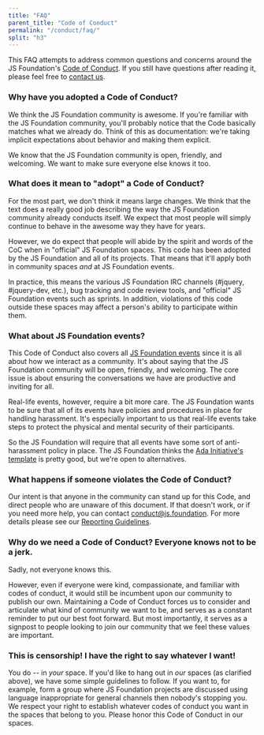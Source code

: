 ```yaml
---
title: "FAQ"
parent_title: "Code of Conduct"
permalink: "/conduct/faq/"
split: "h3"
---
```


This FAQ attempts to address common questions and concerns around the JS Foundation's [Code of Conduct][]. If you still have questions after reading it, please feel free to [contact us][].

### Why have you adopted a Code of Conduct?

We think the JS Foundation community is awesome. If you're familiar with the JS Foundation community, you'll probably notice that the Code basically matches what we already do. Think of this as documentation: we're taking implicit expectations about behavior and making them explicit.

We know that the JS Foundation community is open, friendly, and welcoming. We want to make sure everyone else knows it too.

### What does it mean to "adopt" a Code of Conduct?

For the most part, we don't think it means large changes. We think that the text does a really good job describing the way the JS Foundation community already conducts itself. We expect that most people will simply continue to behave in the awesome way they have for years.

However, we do expect that people will abide by the spirit and words of the CoC when in "official" JS Foundation spaces. This code has been adopted by the JS Foundation and all of its projects. That means that it'll apply both in community spaces _and_ at JS Foundation events.

In practice, this means the various JS Foundation IRC channels (#jquery, #jquery-dev, etc.), bug tracking and code review tools, and "official" JS Foundation events such as sprints. In addition, violations of this code outside these spaces may affect a person's ability to participate within them.

### What about JS Foundation events?

This Code of Conduct also covers all [JS Foundation events][] since it is all about how we interact as a community. It's about saying that the JS Foundation community will be open, friendly, and welcoming. The core issue is about ensuring the conversations we have are productive and inviting for all.

Real-life events, however, require a bit more care. The JS Foundation wants to be sure that all of its events have policies and procedures in place for handling harassment. It's especially important to us that real-life events take steps to protect the physical and mental security of their participants.

So the JS Foundation will require that all events have some sort of anti-harassment policy in place. The JS Foundation thinks the [Ada Initiative's template][] is pretty good, but we're open to alternatives.

### What happens if someone violates the Code of Conduct?

Our intent is that anyone in the community can stand up for this Code, and direct people who are unaware of this document. If that doesn't work, or if you need more help, you can contact [conduct@js.foundation][]. For more details please see our [Reporting Guidelines][].

### Why do we need a Code of Conduct? Everyone knows not to be a jerk.

Sadly, not everyone knows this.

However, even if everyone were kind, compassionate, and familiar with codes of conduct, it would still be incumbent upon our community to publish our own. Maintaining a Code of Conduct forces us to consider and articulate what kind of community we want to be, and serves as a constant reminder to put our best foot forward. But most importantly, it serves as a signpost to people looking to join our community that we feel these values are important.

### This is censorship! I have the right to say whatever I want!

You do -- in _your_ space. If you'd like to hang out in _our_ spaces (as clarified above), we have some simple guidelines to follow. If you want to, for example, form a group where JS Foundation projects are discussed using language inappropriate for general channels then nobody's stopping you. We respect your right to establish whatever codes of conduct you want in the spaces that belong to you. Please honor this Code of Conduct in our spaces.

[Code of Conduct]: {{site.url}}/conduct/
[contact us]: mailto:conduct@js.foundation
[JS Foundation events]: {{site.url}}/events/
[Ada Initiative's template]: http://geekfeminism.wikia.com/wiki/Conference_anti-harassment/Policy
[conduct@js.foundation]: mailto:conduct@js.foundation
[Reporting Guidelines]: {{site.url}}/conduct/reporting/
